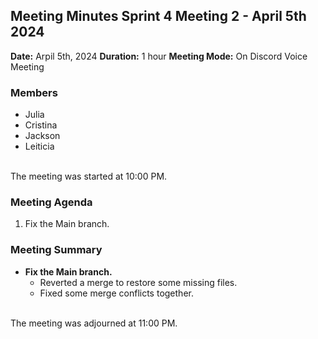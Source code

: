 ## Meeting Minutes Sprint 4 Meeting 2 - April 5th 2024

**Date:** Arpil 5th, 2024
**Duration:** 1 hour
**Meeting Mode:** On Discord Voice Meeting

### Members
- Julia
- Cristina
- Jackson
- Leiticia

<br>The meeting was started at 10:00 PM.

### Meeting Agenda

1. Fix the Main branch.

### Meeting Summary

- **Fix the Main branch.**
  - Reverted a merge to restore some missing files.
  - Fixed some merge conflicts together.

<br> The meeting was adjourned at 11:00 PM.
